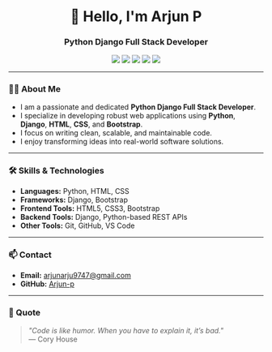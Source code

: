 

<h1 align="center">👋 Hello, I'm Arjun P</h1>
<h3 align="center">Python Django Full Stack Developer</h3>

<p align="center">
  <img src="https://img.shields.io/badge/Python-3776AB?style=for-the-badge&logo=python&logoColor=white"/>
  <img src="https://img.shields.io/badge/Django-092E20?style=for-the-badge&logo=django&logoColor=white"/>
  <img src="https://img.shields.io/badge/HTML5-E34F26?style=for-the-badge&logo=html5&logoColor=white"/>
  <img src="https://img.shields.io/badge/CSS3-1572B6?style=for-the-badge&logo=css3&logoColor=white"/>
  <img src="https://img.shields.io/badge/Bootstrap-7952B3?style=for-the-badge&logo=bootstrap&logoColor=white"/>
</p>

---

### 🧑‍💻 About Me

- I am a passionate and dedicated **Python Django Full Stack Developer**.
- I specialize in developing robust web applications using **Python**, **Django**, **HTML**, **CSS**, and **Bootstrap**.
- I focus on writing clean, scalable, and maintainable code.
- I enjoy transforming ideas into real-world software solutions.

---

### 🛠️ Skills & Technologies

- **Languages:** Python, HTML, CSS  
- **Frameworks:** Django, Bootstrap  
- **Frontend Tools:** HTML5, CSS3, Bootstrap  
- **Backend Tools:** Django, Python-based REST APIs  
- **Other Tools:** Git, GitHub, VS Code  

---

### 📫 Contact

- **Email:** arjunarju9747@gmail.com  
- **GitHub:** [Arjun-p](https://github.com/Arjun-p)  

---

### 📝 Quote

> *"Code is like humor. When you have to explain it, it’s bad."*  
> — Cory House
